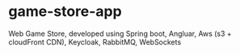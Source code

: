 # game-store-app
Web Game Store, developed using Spring boot, Angluar, Aws (s3 + cloudFront CDN), Keycloak, RabbitMQ, WebSockets
